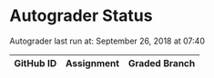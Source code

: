 # Autograder Status
Autograder last run at: September 26, 2018 at 07:40

| GitHub ID | Assignment | Graded Branch |
|-----------|------------|---------------|
